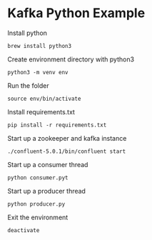 # Kafka Python Example


Install python 

`brew install python3`


Create environment directory with python3

`python3 -m venv env `


Run the folder 

`source env/bin/activate`


Install requirements.txt

`pip install -r requirements.txt`


Start up a zookeeper and kafka instance

`./confluent-5.0.1/bin/confluent start`

Start up a consumer thread

`python consumer.pyt`

Start up a producer thread

`python producer.py`


Exit the environment

`deactivate`